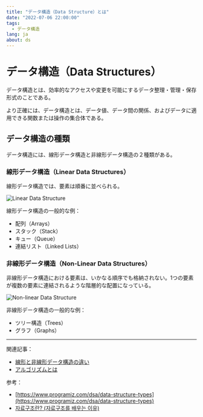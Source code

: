 ```yaml
---
title: "データ構造（Data Structure）とは"
date: "2022-07-06 22:00:00"
tags: 
  - データ構造
lang: ja
about: ds
---
```


# データ構造（Data Structures）
データ構造とは、効率的なアクセスや変更を可能にするデータ整理・管理・保存形式のことである。

より正確には、データ構造とは、データ値、データ間の関係、およびデータに適用できる関数または操作の集合体である。

## データ構造の種類
データ構造には、線形データ構造と非線形データ構造の２種類がある。

### 線形データ構造（Linear Data Structures）
線形データ構造では、要素は順番に並べられる。

![Linear Data Structure](/images/posts/what-is-an-array/zero-indexing.png)

線形データ構造の一般的な例：
- 配列（Arrays）
- スタック（Stack）
- キュー（Queue）
- 連結リスト（Linked Lists）

### 非線形データ構造（Non-Linear Data Structures）
非線形データ構造における要素は、いかなる順序でも格納されない。1つの要素が複数の要素に連結されるような階層的な配置になっている。

![Non-linear Data Structure](/images/posts/what-is-data-structure/non-linear-data-structure.png)

非線形データ構造の一般的な例：
- ツリー構造（Trees）
- グラフ（Graphs）

---

関連記事：
- [線形と非線形データ構造の違い](./linear-vs-non-linear-ds)
- [アルゴリズムとは](./what-is-an-algorithm)

参考：
- [https://www.programiz.com/dsa/data-structure-types](https://www.programiz.com/dsa/data-structure-types)
- [자료구조란? (자료구조를 배우는 이유)](https://hanamon.kr/%EC%9E%90%EB%A3%8C%EA%B5%AC%EC%A1%B0%EB%9E%80-%EC%9E%90%EB%A3%8C%EA%B5%AC%EC%A1%B0%EB%A5%BC-%EB%B0%B0%EC%9A%B0%EB%8A%94-%EC%9D%B4%EC%9C%A0/)